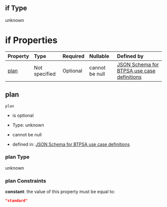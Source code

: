 ## if Type

unknown

# if Properties

| Property      | Type          | Required | Nullable       | Defined by                                                                                                                                                                                                                                  |
| :------------ | :------------ | :------- | :------------- | :------------------------------------------------------------------------------------------------------------------------------------------------------------------------------------------------------------------------------------------ |
| [plan](#plan) | Not specified | Optional | cannot be null | [JSON Schema for BTPSA use case definitions](btpsa-usecase-properties-services-items-allof-1-then-allof-70-then-allof-3-if-properties-plan.md "undefined#/properties/services/items/allOf/1/then/allOf/70/then/allOf/3/if/properties/plan") |

## plan



`plan`

*   is optional

*   Type: unknown

*   cannot be null

*   defined in: [JSON Schema for BTPSA use case definitions](btpsa-usecase-properties-services-items-allof-1-then-allof-70-then-allof-3-if-properties-plan.md "undefined#/properties/services/items/allOf/1/then/allOf/70/then/allOf/3/if/properties/plan")

### plan Type

unknown

### plan Constraints

**constant**: the value of this property must be equal to:

```json
"standard"
```
